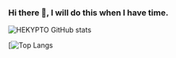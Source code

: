 ### Hi there 👋, I will do this when I have time.

![HEKYPTO GitHub stats](https://github-readme-stats.vercel.app/api?username=HEKYPTO&show_icons=true&theme=graywhite&cache_seconds=86400&disable_animations=true&hide_border=true&include_all_commits=true&count_private=true)

[![Top Langs](https://github-readme-stats.vercel.app/api/pin/?username=HEKYPTO&repo=github-readme-stats&cache_seconds=86400&theme=graywhite)
